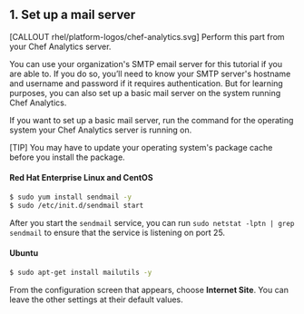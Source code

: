 ## 1. Set up a mail server

[CALLOUT rhel/platform-logos/chef-analytics.svg] Perform this part from your Chef Analytics server.

You can use your organization's SMTP email server for this tutorial if you are able to. If you do so, you’ll need to know your SMTP server's hostname and username and password if it requires authentication. But for learning purposes, you can also set up a basic mail server on the system running Chef Analytics.

If you want to set up a basic mail server, run the command for the operating system your Chef Analytics server is running on.

[TIP] You may have to update your operating system's package cache before you install the package.

#### Red Hat Enterprise Linux and CentOS

```bash
$ sudo yum install sendmail -y
$ sudo /etc/init.d/sendmail start
```

After you start the `sendmail` service, you can run `sudo netstat -lptn | grep sendmail` to ensure that the service is listening on port 25.

#### Ubuntu

```bash
$ sudo apt-get install mailutils -y
```

From the configuration screen that appears, choose **Internet Site**. You can leave the other settings at their default values.
